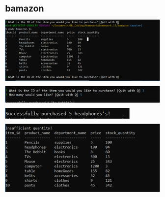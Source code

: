 # bamazon

![Image1](https://github.com/mleftakes/bamazon/blob/master/images/img1.png)

![Image2](https://github.com/mleftakes/bamazon/blob/master/images/img2.png)

![Image3](https://github.com/mleftakes/bamazon/blob/master/images/img3.png)

![Image4](https://github.com/mleftakes/bamazon/blob/master/images/img4.png)
